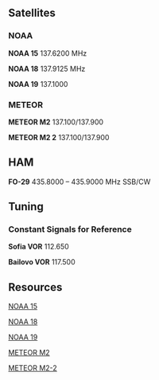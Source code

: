## Satellites

### NOAA

**NOAA 15** 137.6200 MHz

**NOAA 18**	137.9125 MHz

**NOAA 19**	137.1000 


### METEOR

**METEOR M2** 137.100/137.900

**METEOR M2 2** 137.100/137.900


## HAM

**FO-29**  435.8000 – 435.9000 MHz SSB/CW


## Tuning

### Constant Signals for Reference

**Sofia VOR** 112.650

**Bailovo VOR** 117.500


## Resources

[NOAA 15](https://www.n2yo.com/satellite/?s=25338)

[NOAA 18](https://www.n2yo.com/satellite/?s=28654)

[NOAA 19](https://www.n2yo.com/satellite/?s=33591)

[METEOR M2](https://www.n2yo.com/satellite/?s=40069)

[METEOR M2-2](https://www.n2yo.com/satellite/?s=44387)

